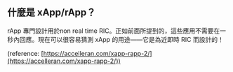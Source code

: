 ## 什麼是 xApp/rApp？

rApp 專門設計用於non real time RIC。正如前面所提到的，這些應用不需要在一秒內回應。現在可以很容易猜測 xApp 的用途——它是為近即時 RIC 而設計的！

(reference: [https://accelleran.com/xapp-rapp-2/](https://accelleran.com/xapp-rapp-2/))

